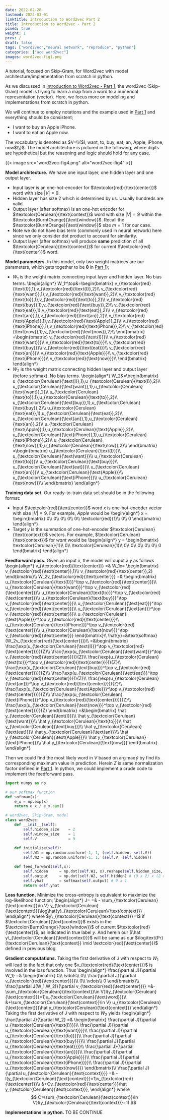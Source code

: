 ```yaml
---
date: 2022-02-28
lastmod: 2022-03-01
linktitle: Introduction to Word2vec Part 2 
title: Introduction to Word2vec - Part 2
pined: true
weight: 1
prev: /
draft: false
tags: ["word2vec","neural network", "reproduce", "python"]
categories: ["ace word2vec"]
images: word2vec-fig1.png
---
```


A tutorial, focused on Skip-Gram, for Word2vec with model architecture/implementation from scratch in python. 

<!--more-->

As we discussed in [Introduction to Word2vec - Part 1](/posts/introduction-to-word2vec/part1/), the word2vec (Skip-Gram) model is trying to learn a map from a word to a numerical representation (vector). Here, we focus more on modeling and implementations from scratch in python.

We will continue to employ notations and the example used in [Part 1](/posts/introduction-to-word2vec/part1/) and everything should be consistent;
- I want to buy an Apple iPhone.
- I want to eat an Apple now.

The vocabulary is denoted as $V=\\{$I, want, to, buy, eat, an, Apple, iPhone, now$\\}$. The model architecture is pictured in the following, where digits are hypothetical but the reasoning and logic should hold for any case.  

{{< image src="word2vec-fig4.png" alt="word2vec-fig4" >}}

**Model architecture.** We have one input layer, one hidden layer and one output layer. 
- Input layer is an one-hot-encoder for $\textcolor{red}{\text{center}}$ word with size $|V|=9$.
- Hidden layer has size 2 which is determined by us. Usually hundreds are valid.
- Output layer (after softmax) is an one-hot encoder for $\textcolor{Cerulean}{\text{context}}$ word with size $|V|=9$ within the $\textcolor{BurntOrange}{\text{window}}$. Recall the $\textcolor{BurntOrange}{\text{window}}$ size $m=1$ for our case.
- Note we do not have bias term (commonly used in neural network) here since we only consider dot product to account for similarity.
- Output layer (after softmax) will produce **same** prediction of all $\textcolor{Cerulean}{\text{context}}$ for current $\textcolor{red}{\text{center}}$ word.

**Model parameters.** In this model, only two weight matrices are our parameters, which gets together to be $\boldsymbol\theta$ in [Part 1](/posts/introduction-to-word2vec/part1));
- $W_{1}$ is the weight matrix connecting input layer and hidden layer. No bias terms. 
\begin{align*}
W_1^\top&=\begin{bmatrix}
v_{\textcolor{red}{\text{I}},1},v_{\textcolor{red}{\text{I}},2}\\\\
v_{\textcolor{red}{\text{want}},1},v_{\textcolor{red}{\text{want}},2}\\\\
v_{\textcolor{red}{\text{to}},1},v_{\textcolor{red}{\text{to}},2}\\\\
v_{\textcolor{red}{\text{buy}},1},v_{\textcolor{red}{\text{buy}},2}\\\\
v_{\textcolor{red}{\text{eat}},1},v_{\textcolor{red}{\text{eat}},2}\\\\
v_{\textcolor{red}{\text{an}},1},v_{\textcolor{red}{\text{an}},2}\\\\
v_{\textcolor{red}{\text{Apple}},1},v_{\textcolor{red}{\text{Apple}},2}\\\\
v_{\textcolor{red}{\text{iPhone}},1},v_{\textcolor{red}{\text{iPhone}},2}\\\\
v_{\textcolor{red}{\text{now}},1},v_{\textcolor{red}{\text{now}},2}\\\\
\end{bmatrix}
=\begin{bmatrix}
v_{\textcolor{red}{\text{I}}}\\\\
v_{\textcolor{red}{\text{want}}}\\\\
v_{\textcolor{red}{\text{to}}}\\\\
v_{\textcolor{red}{\text{buy}}}\\\\
v_{\textcolor{red}{\text{eat}}}\\\\
v_{\textcolor{red}{\text{an}}}\\\\
v_{\textcolor{red}{\text{Apple}}}\\\\
v_{\textcolor{red}{\text{iPhone}}}\\\\
v_{\textcolor{red}{\text{now}}}\\\\
\end{bmatrix}
\end{align*}
- $W_{2}$ is the weight matrix connecting hidden layer and output layer (before softmax). No bias terms.
\begin{align*}
W_2&=\begin{bmatrix}
u_{\textcolor{Cerulean}{\text{I}},1},u_{\textcolor{Cerulean}{\text{I}},2}\\\\
u_{\textcolor{Cerulean}{\text{want}},1},u_{\textcolor{Cerulean}{\text{want}},2}\\\\
u_{\textcolor{Cerulean}{\text{to}},1},u_{\textcolor{Cerulean}{\text{to}},2}\\\\
u_{\textcolor{Cerulean}{\text{buy}},1},u_{\textcolor{Cerulean}{\text{buy}},2}\\\\
u_{\textcolor{Cerulean}{\text{eat}},1},u_{\textcolor{Cerulean}{\text{eat}},2}\\\\
u_{\textcolor{Cerulean}{\text{an}},1},u_{\textcolor{Cerulean}{\text{an}},2}\\\\
u_{\textcolor{Cerulean}{\text{Apple}},1},u_{\textcolor{Cerulean}{\text{Apple}},2}\\\\
u_{\textcolor{Cerulean}{\text{iPhone}},1},u_{\textcolor{Cerulean}{\text{iPhone}},2}\\\\
u_{\textcolor{Cerulean}{\text{now}},1},u_{\textcolor{Cerulean}{\text{now}},2}\\\\
\end{bmatrix}
=\begin{bmatrix}
u_{\textcolor{Cerulean}{\text{I}}}\\\\
u_{\textcolor{Cerulean}{\text{want}}}\\\\
u_{\textcolor{Cerulean}{\text{to}}}\\\\
u_{\textcolor{Cerulean}{\text{buy}}}\\\\
u_{\textcolor{Cerulean}{\text{eat}}}\\\\
u_{\textcolor{Cerulean}{\text{an}}}\\\\
u_{\textcolor{Cerulean}{\text{Apple}}}\\\\
u_{\textcolor{Cerulean}{\text{iPhone}}}\\\\
u_{\textcolor{Cerulean}{\text{now}}}\\\\
\end{bmatrix}
\end{align*}

**Training data set.** Our ready-to-train data set should be in the following format:
- Input $\textcolor{red}{\text{center}}$ word $x$ is one-hot-encoder vector with size $|V|=9$. For example, *Apple* would be
\begin{align*}
x = \begin{bmatrix}
0\\\\
0\\\\
0\\\\
0\\\\
0\\\\
\textcolor{red}{1}\\\\
0\\\\
0
\end{bmatrix}
\end{align*}
- Target $y$ is the summation of one-hot-encoder $\textcolor{Cerulean}{\text{context}}$ vectors. For example, $\textcolor{Cerulean}{\text{context}}$ for *want* would be 
\begin{align*}
y = \begin{bmatrix}
\textcolor{Cerulean}{1}\\\\
0\\\\
\textcolor{Cerulean}{1}\\\\
0\\\\
0\\\\
0\\\\
0\\\\
0\\\\
0
\end{bmatrix}
\end{align*}

**Feedforward pass.** Given an input $x$, the model will ouput a $\hat{y}$ as follows
\begin{align*}
v_{\textcolor{red}{\text{center}}} 
=&
W_1x=
\begin{bmatrix}
v_{\textcolor{red}{\text{center}},1}\\\\
v_{\textcolor{red}{\text{center}},2}
\end{bmatrix}\\\\
W_2v_{\textcolor{red}{\text{center}}} 
=&
\begin{bmatrix}
u_{\textcolor{Cerulean}{\text{I}}}^\top v_{\textcolor{red}{\text{center}}}\\\\
u_{\textcolor{Cerulean}{\text{want}}}^\top v_{\textcolor{red}{\text{center}}}\\\\
u_{\textcolor{Cerulean}{\text{to}}}^\top v_{\textcolor{red}{\text{center}}}\\\\
u_{\textcolor{Cerulean}{\text{buy}}}^\top v_{\textcolor{red}{\text{center}}}\\\\
u_{\textcolor{Cerulean}{\text{eat}}}^\top v_{\textcolor{red}{\text{center}}}\\\\
u_{\textcolor{Cerulean}{\text{an}}}^\top v_{\textcolor{red}{\text{center}}}\\\\
u_{\textcolor{Cerulean}{\text{Apple}}}^\top v_{\textcolor{red}{\text{center}}}\\\\
u_{\textcolor{Cerulean}{\text{iPhone}}}^\top v_{\textcolor{red}{\text{center}}}\\\\
u_{\textcolor{Cerulean}{\text{now}}}^\top v_{\textcolor{red}{\text{center}}}
\end{bmatrix}\\\\
\hat{y}=&\text{softmax}(W_2v_{\textcolor{red}{\text{center}}})\\\\
=&\begin{bmatrix}
\frac{\exp(u_{\textcolor{Cerulean}{\text{I}}}^\top v_{\textcolor{red}{\text{center}}})}{Z}\\\\
\frac{\exp(u_{\textcolor{Cerulean}{\text{want}}}^\top v_{\textcolor{red}{\text{center}}})}{Z}\\\\
\frac{\exp(u_{\textcolor{Cerulean}{\text{to}}}^\top v_{\textcolor{red}{\text{center}}})}{Z}\\\\
\frac{\exp(u_{\textcolor{Cerulean}{\text{buy}}}^\top v_{\textcolor{red}{\text{center}}})}{Z}\\\\
\frac{\exp(u_{\textcolor{Cerulean}{\text{eat}}}^\top v_{\textcolor{red}{\text{center}}})}{Z}\\\\
\frac{\exp(u_{\textcolor{Cerulean}{\text{an}}}^\top v_{\textcolor{red}{\text{center}}})}{Z}\\\\
\frac{\exp(u_{\textcolor{Cerulean}{\text{Apple}}}^\top v_{\textcolor{red}{\text{center}}})}{Z}\\\\
\frac{\exp(u_{\textcolor{Cerulean}{\text{iPhone}}}^\top v_{\textcolor{red}{\text{center}}})}{Z}\\\\
\frac{\exp(u_{\textcolor{Cerulean}{\text{now}}}^\top v_{\textcolor{red}{\text{center}}})}{Z}
\end{bmatrix}
=&\begin{bmatrix}
\hat y_{\textcolor{Cerulean}{\text{I}}}\\\\
\hat y_{\textcolor{Cerulean}{\text{want}}}\\\\
\hat y_{\textcolor{Cerulean}{\text{to}}}\\\\
\hat y_{\textcolor{Cerulean}{\text{buy}}}\\\\
\hat y_{\textcolor{Cerulean}{\text{eat}}}\\\\
\hat y_{\textcolor{Cerulean}{\text{an}}}\\\\
\hat y_{\textcolor{Cerulean}{\text{Apple}}}\\\\
\hat y_{\textcolor{Cerulean}{\text{iPhone}}}\\\\
\hat y_{\textcolor{Cerulean}{\text{now}}}
\end{bmatrix}.
\end{align*}

Then we could find the most likely word in $V$ based on $\arg\max\hat{y}$ by find its corresponding maximum value in prediction. Herein $Z$ is same normalization factor defined in [Part 1](/posts/introduction-to-word2vec/part1). In python, we could implement a crude code to implement the feedforward pass.

```python
import numpy as np

# our softmax function
def softmax(x):
    e_x = np.exp(x)
    return e_x / e_x.sum()

# word2vec, Skip-Gram, model
class word2vec:
    def __init__(self):
        self.hidden_size 	= 2
        self.window_size 	= 1
        self.V 				= 9
  
    def initialize(self):
        self.W1 = np.random.uniform(-1, 1, (self.hidden, self.V))
        self.W2 = np.random.uniform(-1, 1, (self.V, self.hidden))

    def feed_forward(self,x):
        self.hidden 	= np.dot(self.W1, x).reshape(self.hidden_size, 1) # (2 x 9) x (9 x 1) = 2 x 1
        self.output 	= np.dot(self.W2, self.hidden) # (9 x 2) x (2 x 1) = 9 x 1
        self.yhat 		= softmax(self.output) # 9 x 1
        return self.yhat
```

**Loss function.** Minimize the cross-entropy is equivalent to maximize the log-likelihood function;
\begin{align*}
J=
=& - \sum_{\textcolor{Cerulean}{\text{context}}\in V} y_{\textcolor{Cerulean}{\text{context}}}\log\hat{y}_{\textcolor{Cerulean}{\text{context}}}
\end{align*}
where $y\_{\textcolor{Cerulean}{\text{context}}}=1$ if $\textcolor{Cerulean}{\text{context}}$ exists in the $\textcolor{BurntOrange}{\text{window}}$ of current $\textcolor{red}{\text{center}}$, as indicated in true label $y$. And herein our $\hat y\_{\textcolor{Cerulean}{\text{context}}}$ will be same as our $\log\text{Pr}(\textcolor{Cerulean}{\text{context}} \mid \textcolor{red}{\text{center}})$ defined in previous blog.


**Gradient computations.** Taking the first derivative of $J$ with respect to $W_1$ will lead to the fact that only one $v_{\textcolor{red}{\text{center}}}$ is involved in the loss function. Thus
\begin{align*}
\frac{\partial J}{\partial W_1}
=& \begin{bmatrix}
0\\\\
\vdots\\\\
0\\\\
\frac{\partial J}{\partial v_{\textcolor{red}{\text{center}}}}\\\\
0\\\\
\vdots\\\\
0
\end{bmatrix}\\\\
\frac{\partial J(W_1,W_2)}{\partial v_{\textcolor{red}{\text{center}}}}
=&-\sum_{\textcolor{Cerulean}{\text{context}}\in V}I(y_{\textcolor{Cerulean}{\text{context}}}=1)u_{\textcolor{Cerulean}{\text{word}}}\\\\
&+\sum_{\textcolor{Cerulean}{\text{context}}\in V} u_{\textcolor{Cerulean}{\text{context}}}\hat y_{\textcolor{Cerulean}{\text{context}}}
\end{align*}
Taking the first derivative of $J$ with respect to $W_2$ yields
\begin{align*}
\frac{\partial J}{\partial W_2}
=& \begin{bmatrix}
\frac{\partial J}{\partial u_{\textcolor{Cerulean}{\text{I}}}}\\\\
\frac{\partial J}{\partial u_{\textcolor{Cerulean}{\text{want}}}}\\\\
\frac{\partial J}{\partial u_{\textcolor{Cerulean}{\text{to}}}}\\\\
\frac{\partial J}{\partial u_{\textcolor{Cerulean}{\text{buy}}}}\\\\
\frac{\partial J}{\partial u_{\textcolor{Cerulean}{\text{eat}}}}\\\\
\frac{\partial J}{\partial u_{\textcolor{Cerulean}{\text{an}}}}\\\\
\frac{\partial J}{\partial u_{\textcolor{Cerulean}{\text{Apple}}}}\\\\
\frac{\partial J}{\partial u_{\textcolor{Cerulean}{\text{iPhone}}}}\\\\
\frac{\partial J}{\partial u_{\textcolor{Cerulean}{\text{now}}}}
\end{bmatrix}\\\\
\frac{\partial J}{\partial u_{\textcolor{Cerulean}{\text{context}}}}
=& -I(y_{\textcolor{Cerulean}{\text{context}}}=1)v_{\textcolor{red}{\text{center}}}\\\\
&+Cv_{\textcolor{red}{\text{center}}}\hat y_{\textcolor{Cerulean}{\text{context}}},
\end{align*}
where 
$$
C=\sum_{\textcolor{Cerulean}{\text{context}}\in V}I(y_{\textcolor{Cerulean}{\text{context}}}=1) 
$$

**Implementations in python.** TO BE CONTINUE

